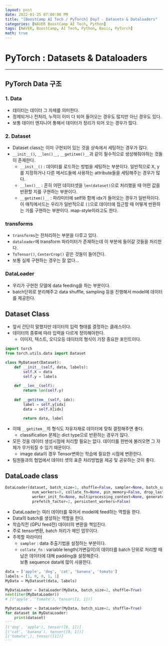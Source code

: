 ```yaml
---
layout: post
date: 2022-01-25 07:00:00 PM
title: "[BoostCamp AI Tech / PyTorch] Day7 - Datasets & Dataloaders"
categories: [NAVER BoostCamp AI Tech, Python]
tags: [NAVER, BoostCamp, AI Tech, Python, Basic, PyTorch]
math: true
---
```

# PyTorch : Datasets & Dataloaders

---

## PyTorch Data 구조

### 1. Data
- 데이터는 데이터 그 자체를 의미한다.
- 정제되거나 전처리, 누적이 이미 다 되어 들어오는 경우도 많지만 아닌 경우도 있다.
- 보통 데이터 엔지니어 통해서 데이터가 정리가 되어 오는 경우가 많다.

### 2. Dataset
- Dataset class는 이미 구현되어 있는 것을 상속에서 세팅하는 경우가 많다.
- `__init__()`, `__len()__`, `__getitem()__`과 같이 필수적으로 생성해줘야하는 것들이 존재한다.
    - `__init__()` : 데이터를 로드하는 방법을 세팅하는 부분이다. 일반적으로 X, y를 지정하거나 다른 메서드들에 사용하는 attribute들을 세팅해주는 경우가 많다.
    - `__len()__` : 흔히 어떤 데이터셋을 `len(dataset)`으로 처리했을 때 어떤 값을 반환할 지를 구현하는 부분이다.
    - `__getitem()__` : 파라미터에 self와 함께 idx가 들어오는 경우가 일반적이다. 이 매직메서드는 우리가 일반적으로 `[]`으로 데이터에 접근할 때 어떻게 반환하는 가를 구현하는 부분이다. map-style이라고도 한다.

### transforms
- `transforms`는 전처리하는 부분을 다루고 있다.
- `dataloader`에 transform 파라미터가 존재하는데 이 부분에 들어갈 것들을 처리한다.
- `ToTensor()`, `CenterCrop()` 같은 것들이 들어간다.
- 보통 실제 구현하는 경우는 잘 없다...

### DataLoader
- 우리가 구현한 모델에 data feeding을 하는 부분이다.
- batch단위로 분리해주고 data shuffle, sampling 등을 진행해서 model에 데이터를 제공한다.

## Dataset Class
- 앞서 간단히 말했지만 데이터의 입력 형태를 결정하는 클래스이다.
- 데이터의 종류에 따라 입력을 다르게 정의해야한다.
    - 이미지, 텍스트, 오디오등 데이터의 형식이 가장 중요한 포인트이다.

```python
import torch
from torch.utils.data import Dataset

class MyDataset(Dataset):
    def __init__(self, data, labels):
        self.X = data
        self.y = labels
    
    def __len__(self):
        return len(self.y)
    
    def __getitem__(self, idx):
        label = self.y[idx]
        data = self.X[idx]

        return data, label
```  
- 이때 `__getitem__`의 형식도 자유자재로 데이터에 맞춰 결정해주면 좋다.
    - classification 문제는 dict type으로 반환하는 경우가 많다.
- 모든 것을 데이터 생성시점에 처리할 필요는 없다. 데이터를 한번에 불러오면 그 자체가 무거워질 수 있기 때문이다.
    - image data의 경우 Tensor변화는 학습에 필요한 시점에 변환한다.
- 팀원들과의 협업에서 데이터 셋의 표준 처리방법을 제공 및 공유하는 것이 좋다.

## DataLoade class

```python
DataLoader(dataset, batch_size=1, shuffle=False, sampler=None, batch_sampler=None, 
            num_workers=0, collate_fn=None, pin_memory=False, drop_last=False, timeout=0, 
            worker_init_fn=None, multiprocessing_context=None, generator=None, *, 
            prefetch_factor=2, persistent_workers=False)
```

- DataLoader는 여러 데이터를 묶어서 model에 feed하는 역할을 한다.
- Data의 batch를 생성하는 역할을 한다.
- 학습직전 (GPU feed전) 데이터의 변환을 책임진다.
- 주로 tensor변환, batch 처리가 메인 업무이다.
- 주목할 파라미터
    - `sampler` : data 추출기법을 설정하는 부분이다.
    - `collate_fn` : variable length(가변길이)의 데이터를 batch 단위로 처리할 때 남은 데이터에 대해 padding을 설정해준다.  
        보통 sequence data에 많이 사용한다.

```python
data = ['apple', 'dog', 'cat', 'banana', 'tomato']
labels = [1, 0, 0, 1, 1]
MyData = MyDataset(data, labels)

MyDataLoader = DataLoader(MyData, batch_size=2, shuffle=True)
next(iter(MyDataLoader))
# [('apple', 'tomato'), tensor([1, 1])]

MyDataLoader = DataLoader(MyData, batch_size=2, shuffle=True)
for dataset in MyDataLoader:
    print(dataset)
'''
[('dog', 'apple'), tensor([0, 1])]
[('cat', 'banana'), tensor([0, 1])]
[('tomato',), tensor([1])]
'''
```

